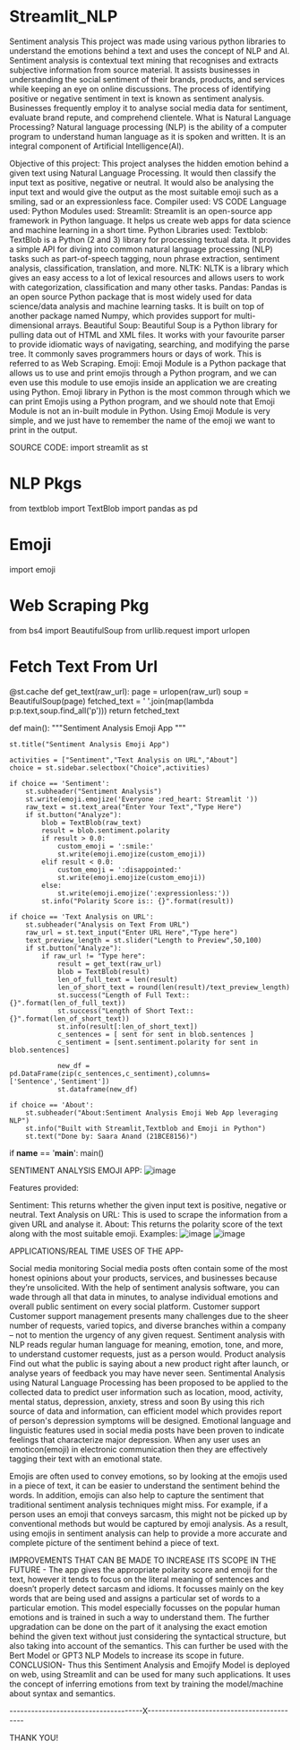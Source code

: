 # Streamlit_NLP
Sentiment analysis
This project was made using various python libraries to understand the emotions behind a text and uses the concept of NLP and AI.
Sentiment analysis is contextual text mining that recognises and extracts subjective information from source material. It assists businesses in understanding the social sentiment of their brands, products, and services while keeping an eye on online discussions. 
The process of identifying positive or negative sentiment in text is known as sentiment analysis. Businesses frequently employ it to analyse social media data for sentiment, evaluate brand repute, and comprehend clientele.
What is Natural Language Processing?
Natural language processing (NLP) is the ability of a computer program to understand human language as it is spoken and written. It is an integral component of Artificial Intelligence(AI).


Objective of this project:
This project analyses the hidden emotion behind a given text using Natural Language Processing. It would then classify the input text as positive, negative or neutral. It would also be analysing the input text and would give the output as the most suitable emoji such as a smiling, sad or an expressionless face.
Compiler used: VS CODE
Language used: Python
Modules used:
Streamlit:  Streamlit is an open-source app framework in Python language. It helps us create web apps for data science and machine learning in a short time.
Python Libraries used:
Textblob:  TextBlob is a Python (2 and 3) library for processing textual data. It provides a simple API for diving into common natural language processing (NLP) tasks such as part-of-speech tagging, noun phrase extraction, sentiment analysis, classification, translation, and more.
NLTK: NLTK is a library which gives an easy access to a lot of lexical resources and allows users to work with categorization, classification and many other tasks.
Pandas: Pandas is an open source Python package that is most widely used for data science/data analysis and machine learning tasks. It is built on top of another package named Numpy, which provides support for multi-dimensional arrays.
Beautiful Soup: Beautiful Soup is a Python library for pulling data out of HTML and XML files. It works with your favourite parser to provide idiomatic ways of navigating, searching, and modifying the parse tree. It commonly saves programmers hours or days of work. This is referred to as Web Scraping.
Emoji: Emoji Module is a Python package that allows us to use and print emojis through a Python program, and we can even use this module to use emojis inside an application we are creating using Python. Emoji library in Python is the most common through which we can print Emojis using a Python program, and we should note that Emoji Module is not an in-built module in Python. Using Emoji Module is very simple, and we just have to remember the name of the emoji we want to print in the output.

SOURCE CODE:
import streamlit as st
# NLP Pkgs
from textblob import TextBlob
import pandas as pd 
# Emoji
import emoji

# Web Scraping Pkg
from bs4 import BeautifulSoup
from urllib.request import urlopen

# Fetch Text From Url
@st.cache
def get_text(raw_url):
    page = urlopen(raw_url)
    soup = BeautifulSoup(page)
    fetched_text = ' '.join(map(lambda p:p.text,soup.find_all('p')))
    return fetched_text



def main():
    """Sentiment Analysis Emoji App """

    st.title("Sentiment Analysis Emoji App")

    activities = ["Sentiment","Text Analysis on URL","About"]
    choice = st.sidebar.selectbox("Choice",activities)

    if choice == 'Sentiment':
        st.subheader("Sentiment Analysis")
        st.write(emoji.emojize('Everyone :red_heart: Streamlit '))
        raw_text = st.text_area("Enter Your Text","Type Here")
        if st.button("Analyze"):
            blob = TextBlob(raw_text)
            result = blob.sentiment.polarity
            if result > 0.0:
                custom_emoji = ':smile:'
                st.write(emoji.emojize(custom_emoji))
            elif result < 0.0:
                custom_emoji = ':disappointed:'
                st.write(emoji.emojize(custom_emoji))
            else:
                st.write(emoji.emojize(':expressionless:'))
            st.info("Polarity Score is:: {}".format(result))
            
    if choice == 'Text Analysis on URL':
        st.subheader("Analysis on Text From URL")
        raw_url = st.text_input("Enter URL Here","Type here")
        text_preview_length = st.slider("Length to Preview",50,100)
        if st.button("Analyze"):
            if raw_url != "Type here":
                result = get_text(raw_url)
                blob = TextBlob(result)
                len_of_full_text = len(result)
                len_of_short_text = round(len(result)/text_preview_length)
                st.success("Length of Full Text::{}".format(len_of_full_text))
                st.success("Length of Short Text::{}".format(len_of_short_text))
                st.info(result[:len_of_short_text])
                c_sentences = [ sent for sent in blob.sentences ]
                c_sentiment = [sent.sentiment.polarity for sent in blob.sentences]
                
                new_df = pd.DataFrame(zip(c_sentences,c_sentiment),columns=['Sentence','Sentiment'])
                st.dataframe(new_df)

    if choice == 'About':
        st.subheader("About:Sentiment Analysis Emoji Web App leveraging NLP")
        st.info("Built with Streamlit,Textblob and Emoji in Python")
        st.text("Done by: Saara Anand (21BCE8156)")







if __name__ == '__main__':
    main()

SENTIMENT ANALYSIS EMOJI APP:
![image](https://github.com/SaaraAnand/Streamlit_NLP/assets/87810507/c9061d66-a28d-4544-a611-ad6267df5982)

 
Features provided:
 
Sentiment: This returns whether the given input text is positive, negative or neutral.
Text Analysis on URL: This is used to scrape the information from a given URL and analyse it.
About: This returns the polarity score of the text along with the most suitable emoji.
Examples:
![image](https://github.com/SaaraAnand/Streamlit_NLP/assets/87810507/52938c65-e75c-49eb-824c-96f44b9bdab8)
![image](https://github.com/SaaraAnand/Streamlit_NLP/assets/87810507/4f4500d4-aaa8-4d52-80a0-208b5680bcec)

 
 
APPLICATIONS/REAL TIME USES OF THE APP-
 
Social media monitoring
Social media posts often contain some of the most honest opinions about your products, services, and businesses because they’re unsolicited. 
With the help of sentiment analysis software, you can wade through all that data in minutes, to analyse individual emotions and overall public sentiment on every social platform.
Customer support
Customer support management presents many challenges due to the sheer number of requests, varied topics, and diverse branches within a company – not to mention the urgency of any given request. 
Sentiment analysis with NLP reads regular human language for meaning, emotion, tone, and more, to understand customer requests, just as a person would.
Product analysis
Find out what the public is saying about a new product right after launch, or analyse years of feedback you may have never seen. 
Sentimental Analysis using Natural Language Processing has been proposed to be applied to the collected data to predict user information such as location, mood, activity, mental status, depression, anxiety, stress and soon
By using this rich source of data and information, can efficient model which provides report of person's depression symptoms will be designed.
 Emotional language and linguistic features used in social media posts have been proven to indicate feelings that characterize major depression.
When any user uses an emoticon(emoji) in electronic communication then they are effectively tagging their text with an emotional state.
 
Emojis are often used to convey emotions, so by looking at the emojis used in a piece of text, it can be easier to understand the sentiment behind the words. In addition, emojis can also help to capture the sentiment that traditional sentiment analysis techniques might miss.
For example, if a person uses an emoji that conveys sarcasm, this might not be picked up by conventional methods but would be captured by emoji analysis. As a result, using emojis in sentiment analysis can help to provide a more accurate and complete picture of the sentiment behind a piece of text.

IMPROVEMENTS THAT CAN BE MADE TO INCREASE ITS SCOPE IN THE FUTURE -
The app gives the appropriate polarity score and emoji for the text, however it tends to focus on the literal meaning of sentences and doesn’t properly detect sarcasm and idioms.
It focusses mainly on the key words that are being used and assigns a particular set of words to a particular emotion.
This model especially focusses on the popular human emotions and is trained in such a way to understand them.
The further upgradation can be done on the part of it analysing the exact emotion behind the given text without just considering the syntactical structure, but also taking into account of the semantics.
This can further be used with the Bert Model or GPT3 NLP Models to increase its scope in future.
CONCLUSION-
Thus this Sentiment Analysis and Emojify Model is deployed on web, using Streamlit and can be used for many such applications.
It uses the concept of inferring emotions from text by training the model/machine about syntax and semantics.

-------------------------------------X-------------------------------------------

THANK YOU!
